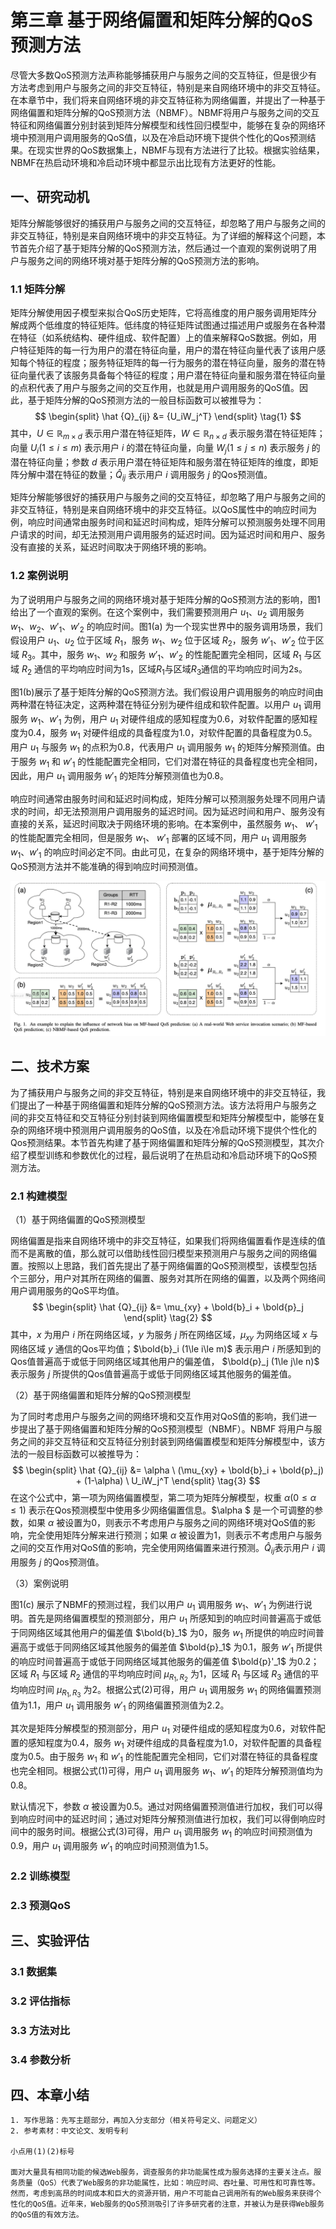 # 第三章 基于网络偏置和矩阵分解的QoS预测方法

尽管大多数QoS预测方法声称能够捕获用户与服务之间的交互特征，但是很少有方法考虑到用户与服务之间的非交互特征，特别是来自网络环境中的非交互特征。在本章节中，我们将来自网络环境的非交互特征称为网络偏置，并提出了一种基于网络偏置和矩阵分解的QoS预测方法（NBMF）。NBMF将用户与服务之间的交互特征和网络偏置分别封装到矩阵分解模型和线性回归模型中，能够在复杂的网络环境中预测用户调用服务的QoS值，以及在冷启动环境下提供个性化的Qos预测结果。在现实世界的QoS数据集上，NBMF与现有方法进行了比较。根据实验结果，NBMF在热启动环境和冷启动环境中都显示出比现有方法更好的性能。



## 一、研究动机

矩阵分解能够很好的捕获用户与服务之间的交互特征，却忽略了用户与服务之间的非交互特征，特别是来自网络环境中的非交互特征。为了详细的解释这个问题，本节首先介绍了基于矩阵分解的QoS预测方法，然后通过一个直观的案例说明了用户与服务之间的网络环境对基于矩阵分解的QoS预测方法的影响。



### 1.1 矩阵分解

矩阵分解使用因子模型来拟合QoS历史矩阵，它将高维度的用户服务调用矩阵分解成两个低维度的特征矩阵。低纬度的特征矩阵试图通过描述用户或服务在各种潜在特征（如系统结构、硬件组成、软件配置）上的值来解释QoS数据。例如，用户特征矩阵的每一行为用户的潜在特征向量，用户的潜在特征向量代表了该用户感知每个特征的程度；服务特征矩阵的每一行为服务的潜在特征向量，服务的潜在特征向量代表了该服务具备每个特征的程度；用户潜在特征向量和服务潜在特征向量的点积代表了用户与服务之间的交互作用，也就是用户调用服务的QoS值。因此，基于矩阵分解的QoS预测方法的一般目标函数可以被推导为：
$$
\begin{split}
\hat {Q}_{ij} &= {U_iW_j^T}
\end{split}
\tag{1}
$$
其中，$U \in \mathbb{R}_{m \times d}$ 表示用户潜在特征矩阵，$W \in \mathbb{R}_{n \times d}$ 表示服务潜在特征矩阵；向量 $U_i (1\le i\le m)$ 表示用户 $i$ 的潜在特征向量，向量 $W_j (1\le j\le n)$ 表示服务 $j$ 的潜在特征向量；参数 $d$ 表示用户潜在特征矩阵和服务潜在特征矩阵的维度，即矩阵分解中潜在特征的数量；$\hat{Q}_{ij}$ 表示用户 $i$ 调用服务 $j$ 的Qos预测值。

矩阵分解能够很好的捕获用户与服务之间的交互特征，却忽略了用户与服务之间的非交互特征，特别是来自网络环境中的非交互特征。以QoS属性中的响应时间为例，响应时间通常由服务时间和延迟时间构成，矩阵分解可以预测服务处理不同用户请求的时间，却无法预测用户调用服务的延迟时间。因为延迟时间和用户、服务没有直接的关系，延迟时间取决于网络环境的影响。



### 1.2 案例说明

为了说明用户与服务之间的网络环境对基于矩阵分解的QoS预测方法的影响，图1给出了一个直观的案例。在这个案例中，我们需要预测用户 $u_1$、$u_2$ 调用服务 $w_1$、$w_2$、$w'_1$、$w'_2$ 的响应时间。图1(a) 为一个现实世界中的服务调用场景，我们假设用户 $u_1$、$u_2$ 位于区域 $R_1$，服务 $w_1$、$w_2$ 位于区域 $R_2$，服务 $w'_1$、$w'_2$ 位于区域 $R_3$。其中，服务 $w_1$、$w_2$ 和服务 $w'_1$、$w'_2$ 的性能配置完全相同，区域 $R_1$ 与区域 $R_2$ 通信的平均响应时间为1s，区域$R_1$与区域$R_3$通信的平均响应时间为2s。

图1(b)展示了基于矩阵分解的QoS预测方法。我们假设用户调用服务的响应时间由两种潜在特征决定，这两种潜在特征分别为硬件组成和软件配置。以用户 $u_1$ 调用服务 $w_1$、$w'_1$ 为例，用户 $u_1$ 对硬件组成的感知程度为0.6，对软件配置的感知程度为0.4，服务 $w_1$ 对硬件组成的具备程度为1.0，对软件配置的具备程度为0.5。用户 $u_1$ 与服务 $w_1$ 的点积为0.8，代表用户 $u_1$ 调用服务 $w_1$ 的矩阵分解预测值。由于服务 $w_1$ 和 $w'_1$ 的性能配置完全相同，它们对潜在特征的具备程度也完全相同，因此，用户 $u_1$ 调用服务 $w'_1$ 的矩阵分解预测值也为0.8。

响应时间通常由服务时间和延迟时间构成，矩阵分解可以预测服务处理不同用户请求的时间，却无法预测用户调用服务的延迟时间。因为延迟时间和用户、服务没有直接的关系，延迟时间取决于网络环境的影响。在本案例中，虽然服务 $w_1$、 $w'_1$ 的性能配置完全相同，但是服务 $w_1$、 $w'_1$ 部署的区域不同，用户 $u_1$ 调用服务 $w_1$、$w'_1$ 的响应时间必定不同。由此可见，在复杂的网络环境中，基于矩阵分解的QoS预测方法并不能准确的得到响应时间预测值。



![image-20220621002637301](image-20220621002637301.png)



## 二、技术方案

为了捕获用户与服务之间的非交互特征，特别是来自网络环境中的非交互特征，我们提出了一种基于网络偏置和矩阵分解的QoS预测方法。该方法将用户与服务之间的非交互特征和交互特征分别封装到网络偏置模型和矩阵分解模型中，能够在复杂的网络环境中预测用户调用服务的QoS值，以及在冷启动环境下提供个性化的Qos预测结果。本节首先构建了基于网络偏置和矩阵分解的QoS预测模型，其次介绍了模型训练和参数优化的过程，最后说明了在热启动和冷启动环境下的QoS预测方法。



### 2.1 构建模型

（1）基于网络偏置的QoS预测模型

网络偏置是指来自网络环境中的非交互特征，如果我们将网络偏置看作是连续的值而不是离散的值，那么就可以借助线性回归模型来预测用户与服务之间的网络偏置。按照以上思路，我们首先提出了基于网络偏置的QoS预测模型，该模型包括个三部分，用户对其所在网络的偏置、服务对其所在网络的偏置，以及两个网络间用户调用服务的QoS平均值。
$$
\begin{split}
\hat {Q}_{ij} &= \mu_{xy} + \bold{b}_i + \bold{p}_j
\end{split}
\tag{2}
$$
其中，$x$ 为用户 $i$ 所在网络区域，$y$ 为服务 $j$ 所在网络区域，$\mu_{xy}$ 为网络区域 $x$ 与网络区域 $y$ 通信的Qos平均值；$\bold{b}_i (1\le i\le m)$ 表示用户 $i$ 所感知到的Qos值普遍高于或低于同网络区域其他用户的偏差值， $\bold{p}_j (1\le j\le n)$ 表示服务 $j$ 所提供的Qos值普遍高于或低于同网络区域其他服务的偏差值。



（2）基于网络偏置和矩阵分解的QoS预测模型

为了同时考虑用户与服务之间的网络环境和交互作用对QoS值的影响，我们进一步提出了基于网络偏置和矩阵分解的QoS预测模型（NBMF）。NBMF 将用户与服务之间的非交互特征和交互特征分别封装到网络偏置模型和矩阵分解模型中，该方法的一般目标函数可以被推导为：
$$
\begin{split}
\hat {Q}_{ij} &= \alpha \ (\mu_{xy} + \bold{b}_i + \bold{p}_j) + (1-\alpha) \ U_iW_j^T
\end{split}
\tag{3}
$$
在这个公式中，第一项为网络偏置模型，第二项为矩阵分解模型，权重 $\alpha (0\le\alpha\le 1)$ 表示在Qos预测模型中使用多少网络偏置信息。$\alpha $ 是一个可调整的参数，如果 $\alpha$ 被设置为0，则表示不考虑用户与服务之间的网络环境对QoS值的影响，完全使用矩阵分解来进行预测；如果 $\alpha$ 被设置为1，则表示不考虑用户与服务之间的交互作用对QoS值的影响，完全使用网络偏置来进行预测。$\hat{Q}_{ij}$表示用户 $i$ 调用服务 $j$ 的Qos预测值。



（3）案例说明

图1(c) 展示了NBMF的预测过程，我们以用户 $u_1$ 调用服务 $w_1$、$w'_1$ 为例进行说明。首先是网络偏置模型的预测部分，用户 $u_1$ 所感知到的响应时间普遍高于或低于同网络区域其他用户的偏差值 $\bold{b}_1$ 为0，服务 $w_1$ 所提供的响应时间普遍高于或低于同网络区域其他服务的偏差值 $\bold{p}_1$ 为0.1，服务 $w'_1$ 所提供的响应时间普遍高于或低于同网络区域其他服务的偏差值 $\bold{p}'_1$ 为0.2；区域 $R_1$ 与区域 $R_2$ 通信的平均响应时间 $\mu_{R_1,R_2}$ 为1，区域 $R_1$ 与区域 $R_3$ 通信的平均响应时间 $\mu_{R_1,R_3}$ 为2。根据公式(2)可得，用户 $u_1$ 调用服务 $w_1$ 的网络偏置预测值为1.1，用户 $u_1$ 调用服务 $w'_1$ 的网络偏置预测值为2.2。

其次是矩阵分解模型的预测部分，用户 $u_1$ 对硬件组成的感知程度为0.6，对软件配置的感知程度为0.4，服务 $w_1$ 对硬件组成的具备程度为1.0，对软件配置的具备程度为0.5。由于服务 $w_1$ 和 $w'_1$ 的性能配置完全相同，它们对潜在特征的具备程度也完全相同。根据公式(1)可得，用户 $u_1$ 调用服务 $w_1$、$w'_1$ 的矩阵分解预测值均为0.8。

默认情况下，参数 $\alpha$ 被设置为0.5。通过对网络偏置预测值进行加权，我们可以得到响应时间中的延迟时间；通过对矩阵分解预测值进行加权，我们可以得倒响应时间中的服务时间。根据公式(3)可得，用户 $u_1$ 调用服务 $w_1$ 的响应时间预测值为0.9，用户 $u_1$ 调用服务 $w'_1$ 的响应时间预测值为1.5。



### 2.2 训练模型



### 2.3 预测QoS



## 三、实验评估



### 3.1 数据集



### 3.2 评估指标



### 3.3 方法对比



### 3.4 参数分析



## 四、本章小结

```
1. 写作思路：先写主题部分，再加入分支部分（相关符号定义、问题定义）
2. 参考素材：中文论文、发明专利

小点用(1)(2)标号

面对大量具有相同功能的候选Web服务，调查服务的非功能属性成为服务选择的主要关注点。服务质量（QoS）代表了Web服务的非功能属性，比如：响应时间、吞吐量、可用性和可靠性等。然而，考虑到高昂的时间成本和巨大的资源开销，用户不可能自己调用所有的Web服务来获得个性化的QoS值。近年来，Web服务的QoS预测吸引了许多研究者的注意，并被认为是获得Web服务的QoS值的有效方法。
```

